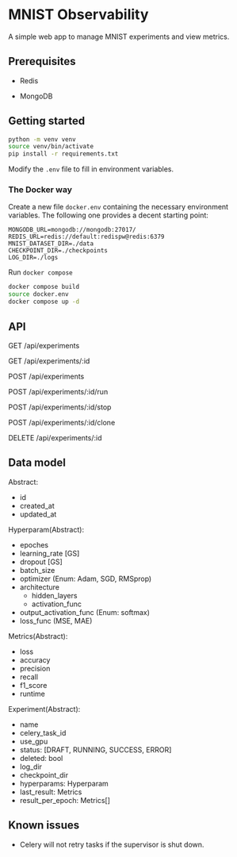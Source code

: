 # MNIST Observability

A simple web app to manage MNIST experiments and view metrics.

## Prerequisites

- Redis

- MongoDB

## Getting started

```sh
python -m venv venv
source venv/bin/activate
pip install -r requirements.txt
```

Modify the `.env` file to fill in environment variables.

### The Docker way

Create a new file `docker.env` containing the necessary environment variables. The following one provides a decent starting point:

```
MONGODB_URL=mongodb://mongodb:27017/
REDIS_URL=redis://default:redispw@redis:6379
MNIST_DATASET_DIR=./data
CHECKPOINT_DIR=./checkpoints
LOG_DIR=./logs
```

Run `docker compose`

```sh
docker compose build
source docker.env
docker compose up -d
```

## API

GET /api/experiments

GET /api/experiments/:id

POST /api/experiments

POST /api/experiments/:id/run

POST /api/experiments/:id/stop

POST /api/experiments/:id/clone

DELETE /api/experiments/:id

## Data model

Abstract:
- id
- created_at
- updated_at

Hyperparam(Abstract):
- epoches
- learning_rate [GS]
- dropout [GS]
- batch_size
- optimizer (Enum: Adam, SGD, RMSprop)
- architecture
  + hidden_layers
  + activation_func
- output_activation_func (Enum: softmax)
- loss_func (MSE, MAE)

Metrics(Abstract):
- loss
- accuracy
- precision
- recall
- f1_score
- runtime

Experiment(Abstract):
- name
- celery_task_id
- use_gpu
- status: [DRAFT, RUNNING, SUCCESS, ERROR]
- deleted: bool
- log_dir
- checkpoint_dir
- hyperparams: Hyperparam
- last_result: Metrics
- result_per_epoch: Metrics[]

## Known issues

- Celery will not retry tasks if the supervisor is shut down.